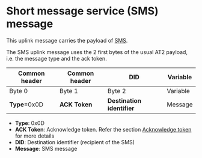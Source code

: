 # Short message service (SMS) message

This uplink message carries the payload of [SMS](../../functioning/short-message-service/).


The SMS uplink message uses the 2 first bytes of the usual AT2 payload, i.e. the message type
and the ack token.


|Common header     |Common header|DID|Variable|
|----------------------|-----------------|-----------------| ------|
|  Byte 0              |  Byte 1      |  Byte 2         | Variable | 
| **Type**=0x0D       |**ACK Token**|**Destination identifier**| Message |


- **Type**: 0x0D
- **ACK Token**: Acknowledge token. Refer the section [Acknowledge token](../../downlink-messages/ack-token/) for more details
- **DID**: Destination identifier (recipient of the SMS)
- **Message**: SMS message

